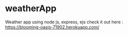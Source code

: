 # weatherApp
Weather app using node js, express, ejs
check it out here : https://blooming-oasis-71902.herokuapp.com/
